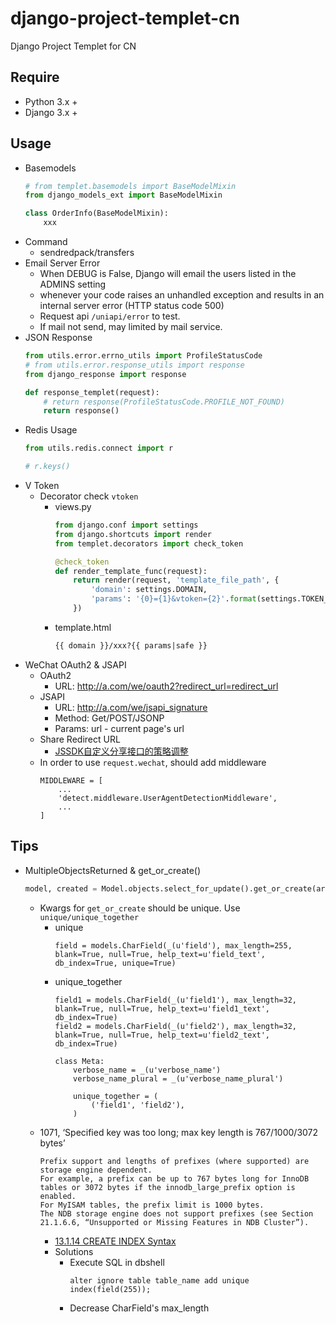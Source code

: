 # django-project-templet-cn
Django Project Templet for CN

## Require
* Python 3.x +
* Django 3.x +

## Usage
* Basemodels
  ```python
  # from templet.basemodels import BaseModelMixin
  from django_models_ext import BaseModelMixin

  class OrderInfo(BaseModelMixin):
      xxx
  ```
* Command
  * sendredpack/transfers
* Email Server Error
  * When DEBUG is False, Django will email the users listed in the ADMINS setting
  * whenever your code raises an unhandled exception and results in an internal server error (HTTP status code 500)
  * Request api ``/uniapi/error`` to test.
  * If mail not send, may limited by mail service.
* JSON Response
  ```python
  from utils.error.errno_utils import ProfileStatusCode
  # from utils.error.response_utils import response
  from django_response import response

  def response_templet(request):
      # return response(ProfileStatusCode.PROFILE_NOT_FOUND)
      return response()
  ```
* Redis Usage
  ```python
  from utils.redis.connect import r

  # r.keys()
  ```
* V Token
  * Decorator check ``vtoken``
    * views.py
      ```python
      from django.conf import settings
      from django.shortcuts import render
      from templet.decorators import check_token

      @check_token
      def render_template_func(request):
          return render(request, 'template_file_path', {
              'domain': settings.DOMAIN,
              'params': '{0}={1}&vtoken={2}'.format(settings.TOKEN_CHECK_KEY, 'token_check_key', request.GET.get('vtoken', '')),
          })
      ```
    * template.html
      ```html
      {{ domain }}/xxx?{{ params|safe }}
      ```
* WeChat OAuth2 & JSAPI
  * OAuth2
    * URL: http://a.com/we/oauth2?redirect_url=redirect_url
  * JSAPI
    * URL: http://a.com/we/jsapi_signature
    * Method: Get/POST/JSONP
    * Params: url - current page's url
  * Share Redirect URL
    * [JSSDK自定义分享接口的策略调整](https://mp.weixin.qq.com/s/hAdtKl2i4ilyo9HxT1kXyw)
  * In order to use ``request.wechat``, should add middleware
    ```
    MIDDLEWARE = [
        ...
        'detect.middleware.UserAgentDetectionMiddleware',
        ...
    ]
    ```

## Tips
* MultipleObjectsReturned & get_or_create()
  ```python
  model, created = Model.objects.select_for_update().get_or_create(arg1=arg1, arg2=arg2)
  ```
  * Kwargs for ``get_or_create`` should be unique. Use ``unique/unique_together``
    * unique
      ```
      field = models.CharField(_(u'field'), max_length=255, blank=True, null=True, help_text=u'field_text', db_index=True, unique=True)
      ```
    * unique_together
      ```
      field1 = models.CharField(_(u'field1'), max_length=32, blank=True, null=True, help_text=u'field1_text', db_index=True)
      field2 = models.CharField(_(u'field2'), max_length=32, blank=True, null=True, help_text=u'field2_text', db_index=True)

      class Meta:
          verbose_name = _(u'verbose_name')
          verbose_name_plural = _(u'verbose_name_plural')

          unique_together = (
              ('field1', 'field2'),
          )
      ```
  * 1071, ‘Specified key was too long; max key length is 767/1000/3072 bytes’
    ```
    Prefix support and lengths of prefixes (where supported) are storage engine dependent.
    For example, a prefix can be up to 767 bytes long for InnoDB tables or 3072 bytes if the innodb_large_prefix option is enabled.
    For MyISAM tables, the prefix limit is 1000 bytes.
    The NDB storage engine does not support prefixes (see Section 21.1.6.6, “Unsupported or Missing Features in NDB Cluster”).
    ```
    * [13.1.14 CREATE INDEX Syntax](https://dev.mysql.com/doc/refman/5.7/en/create-index.html)
    * Solutions
      * Execute SQL in dbshell
        ```
        alter ignore table table_name add unique index(field(255));
        ```
      * Decrease CharField's max_length
